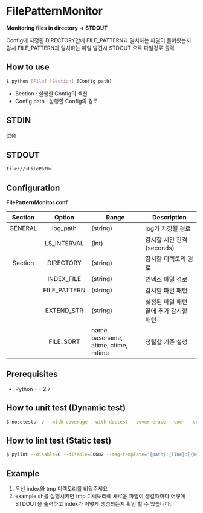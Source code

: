 # FilePatternMonitor

**Monitoring files in directory -> STDOUT**

Config에 지정된 DIRECTORY안에 FILE_PATTERN과 일치하는 파일이 들어왔는지 감시
FILE_PATTERN과 일치하는 파일 발견시 STDOUT 으로 파일경로 출력

## How to use
```Bash
$ python [File] [Section] [Config path]
```
- Section : 실행한 Config의 섹션
- Config path : 실행할 Config의 경로

## STDIN
없음

## STDOUT
```Bash
file://<FilePath>
```

## Configuration

**FilePatternMonitor.conf**

|Section |Option        |Range      |Description                                       |
|:------:|:------------:|-----------|--------------------------------------------------|
|GENERAL | log_path     | (string)  | log가 저장될 경로                                |
|        | LS_INTERVAL  | (int)     | 감시할 시간 간격(seconds)                        |
|Section | DIRECTORY    | (string)  | 감시할 디렉토리 경로                             |
|        | INDEX_FILE   | (string)  | 인덱스 파일 경로                                 |
|        | FILE_PATTERN | (string)  | 감시할 파일 패턴                                 |
|        | EXTEND_STR   | (string)  | 설정된 파일 패턴 끝에 추가 감시할 패턴           |
|        | FILE_SORT    | name, basename, atime, ctime, mtime | 정렬할 기준 설정       |

## Prerequisites
- Python == 2.7

## How to unit test (Dynamic test)
```Bash
$ nosetests -v --with-coverage --with-doctest --cover-erase --exe  --cover-package=. tests/*.py
```

## How to lint test (Static test)
```Bash
$ pylint --disable=C --disable=E0602 --msg-template='{path}:{line}:[{msg_id}({symbol}),{obj}]{msg}' *.py
```

## Example
1. 우선 index와 tmp 디렉토리를 비워주세요
2. example.sh를 실행시키면 tmp 디렉토리에 새로운 파일이 생길때마다 어떻게 STDOUT을 출력하고 index가 어떻게 생성되는지 확인 할 수 있습니다.
